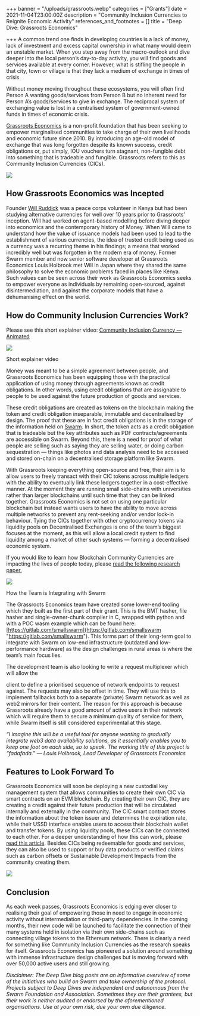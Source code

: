 +++
banner = "/uploads/grassroots.webp"
categories = ["Grants"]
date = 2021-11-04T23:00:00Z
description = "Community Inclusion Currencies to Reignite Economic Activity"
references_and_footnotes = []
title = "Deep Dive: Grassroots Economics"

+++
A common trend one finds in developing countries is a lack of money, lack of investment and excess capital ownership in what many would deem an unstable market. When you step away from the macro-outlook and dive deeper into the local person’s day-to-day activity, you will find goods and services available at every corner. However, what is stifling the people in that city, town or village is that they lack a medium of exchange in times of crisis.

Without money moving throughout these ecosystems, you will often find Person A wanting goods/services from Person B but no inherent need for Person A’s goods/services to give in exchange. The reciprocal system of exchanging value is lost in a centralised system of government-owned funds in times of economic crisis.

[Grassroots Economics](https://www.grassrootseconomics.org/) is a non-profit foundation that has been seeking to empower marginalised communities to take charge of their own livelihoods and economic future since 2010. By introducing an age-old model of exchange that was long forgotten despite its known success, credit obligations or, put simply, IOU vouchers turn stagnant, non-fungible debt into something that is tradeable and fungible. Grassroots refers to this as Community Inclusion Currencies (CICs).

![](/uploads/gr1.jpeg)

## How Grassroots Economics was Incepted

Founder [Will Ruddick](https://www.linkedin.com/in/willruddick/?miniProfileUrn=urn%3Ali%3Afs_miniProfile%3AACoAAAC2t3IB676Qf9-d05od0vTveX3ho_qlyjI) was a peace corps volunteer in Kenya but had been studying alternative currencies for well over 10 years prior to Grassroots’ inception. Will had worked on agent-based modelling before diving deeper into economics and the contemporary history of Money. When Will came to understand how the value of issuance models had been used to lead to the establishment of various currencies, the idea of trusted credit being used as a currency was a recurring theme in his findings; a means that worked incredibly well but was forgotten in the modern era of money. Former Swarm member and now senior software developer at Grassroots Economics Louis Holbrook met Will in Japan where they shared the same philosophy to solve the economic problems faced in places like Kenya. Such values can be seen across their work as Grassroots Economics seeks to empower everyone as individuals by remaining open-sourced, against disintermediation, and against the corporate models that have a dehumanising effect on the world.

## How do Community Inclusion Currencies Work?

Please see this short explainer video: [Community Inclusion Currency — Animated](https://youtu.be/vJL9-FFleow)

![](/uploads/gr2.png)

Short explainer video

Money was meant to be a simple agreement between people, and Grassroots Economics has been equipping those with the practical application of using money through agreements known as credit obligations. In other words, using credit obligations that are assignable to people to be used against the future production of goods and services.

These credit obligations are created as tokens on the blockchain making the token and credit obligation inseparable, immutable and decentralised by design. The proof that these are in fact credit obligations is in the storage of the information held on [Swarm](https://www.ethswarm.org/). In short, the token acts as a credit obligation that is tradeable but the key attributes such as PDF contracts/agreements are accessible on Swarm. Beyond this, there is a need for proof of what people are selling such as saying they are selling water, or doing carbon sequestration — things like photos and data analysis need to be accessed and stored on-chain on a decentralised storage platform like Swarm.

With Grassroots keeping everything open-source and free, their aim is to allow users to freely transact with their CIC tokens across multiple ledgers with the ability to eventually link these ledgers together in a cost-effective manner. At the moment they are running small side-chains with universities rather than larger blockchains until such time that they can be linked together. Grassroots Economics is not set on using one particular blockchain but instead wants users to have the ability to move across multiple networks to prevent any rent-seeking and/or vendor lock-in behaviour. Tying the CICs together with other cryptocurrency tokens via liquidity pools on Decentralised Exchanges is one of the team’s biggest focuses at the moment, as this will allow a local credit system to find liquidity among a market of other such systems — forming a decentralised economic system.

If you would like to learn how Blockchain Community Currencies are impacting the lives of people today, please [read the following research paper.](https://1fce7114-8e4a-43c5-bcbd-d2b877364fde.filesusr.com/ugd/2fc0ed_89375097898f445bb976f303f5b8ee01.pdf)

![](/uploads/gr3.png)

How the Team is Integrating with Swarm

The Grassroots Economics team have created some lower-end tooling which they built as the first part of their grant. This is the BMT hasher, file hasher and single-owner-chunk compiler in C, wrapped with python and with a POC wasm example which can be found here: [https://gitlab.com/smallswarm](https://gitlab.com/smallswarm "https://gitlab.com/smallswarm"). This forms part of their long-term goal to integrate with Swarm on low-end infrastructure (outdated and low-performance hardware) as the design challenges in rural areas is where the team’s main focus lies.

The development team is also looking to write a request multiplexer which will allow the

client to define a prioritised sequence of network endpoints to request against. The requests may also be offset in time. They will use this to implement fallbacks both to a separate (private) Swarm network as well as web2 mirrors for their content. The reason for this approach is because Grassroots already have a good amount of active users in their network which will require them to secure a minimum quality of service for them, while Swarm itself is still considered experimental at this stage.

_“I imagine this will be a useful tool for anyone wanting to gradually integrate web3 data availability solutions, as it essentially enables you to keep one foot on each side, so to speak. The working title of this project is “fadafada.” — Louis Holbrook, Lead Developer of Grassroots Economics_

## Features to Look Forward To

Grassroots Economics will soon be deploying a new custodial key management system that allows communities to create their own CIC via smart contracts on an EVM blockchain. By creating their own CIC, they are creating a credit against their future production that will be circulated internally and externally in the community. The CIC smart contract stores the information about the token issuer and determines the expiration rate, while their USSD interface enables users to access their blockchain wallet and transfer tokens. By using liquidity pools, these CICs can be connected to each other. For a deeper understanding of how this can work, please [read this article](https://www.grassrootseconomics.org/post/static-vs-bonded-liquidity-pools-for-cics). Besides CICs being redeemable for goods and services, they can also be used to support or buy data products or verified claims such as carbon offsets or Sustainable Development Impacts from the community creating them.

![](/uploads/gr4.png)

## Conclusion

As each week passes, Grassroots Economics is edging ever closer to realising their goal of empowering those in need to engage in economic activity without intermediation or third-party dependencies. In the coming months, their new code will be launched to facilitate the connection of their many systems held in isolation via their own side-chains such as connecting village tokens to the Ethereum network. There is clearly a need for something like Community Inclusion Currencies as the research speaks for itself. Grassroots Economics has pioneered a solution around something with immense infrastructure design challenges but is moving forward with over 50,000 active users and still growing.

_Disclaimer: The Deep Dive blog posts are an informative overview of some of the initiatives who build on Swarm and take ownership of the protocol. Projects subject to Deep Dives are independent and autonomous from the Swarm Foundation and Association. Sometimes they are their grantees, but their work is neither audited or endorsed by the aforementioned organisations. Use at your own risk, due your own due diligence._
